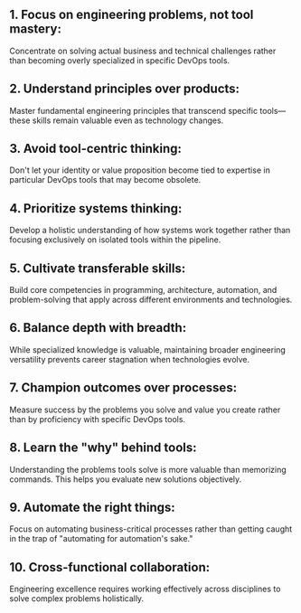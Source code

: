  ## 1. Focus on engineering problems, not tool mastery: 
Concentrate on solving actual business and technical challenges rather than becoming overly specialized in specific DevOps tools.

 ## 2. Understand principles over products: 
Master fundamental engineering principles that transcend specific tools—these skills remain valuable even as technology changes.

 ## 3. Avoid tool-centric thinking: 
Don't let your identity or value proposition become tied to expertise in particular DevOps tools that may become obsolete.

 ## 4. Prioritize systems thinking: 
Develop a holistic understanding of how systems work together rather than focusing exclusively on isolated tools within the pipeline.

## 5. Cultivate transferable skills: 
Build core competencies in programming, architecture, automation, and problem-solving that apply across different environments and technologies.

## 6. Balance depth with breadth: 
While specialized knowledge is valuable, maintaining broader engineering versatility prevents career stagnation when technologies evolve.

## 7. Champion outcomes over processes: 
Measure success by the problems you solve and value you create rather than by proficiency with specific DevOps tools.

## 8. Learn the "why" behind tools:
Understanding the problems tools solve is more valuable than memorizing commands. This helps you evaluate new solutions objectively.
   
## 9. Automate the right things: 
Focus on automating business-critical processes rather than getting caught in the trap of "automating for automation's sake."

## 10. Cross-functional collaboration: 
Engineering excellence requires working effectively across disciplines to solve complex problems holistically.

